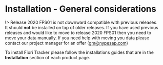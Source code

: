 # Installation - General considerations

!> Release 2020 FPS01 is not downward compatible with previous releases. It should **not** be installed on top of older releases. If you have used previous releases and would like to move to release 2020 FPS01 then you need to move your data manually. If you need help with moving you data please contact our project manager for an offer (gm@nypesap.com)

To install Fiori Tracker please follow the installations guides that are in the **Installation** section of each product page.
